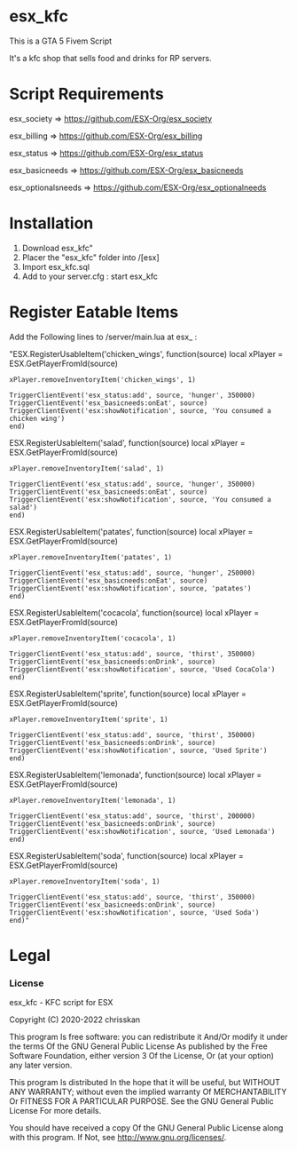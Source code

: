 # esx_kfc
This is a GTA 5 Fivem Script

It's a kfc shop that sells food and drinks for RP servers.


# Script Requirements

esx_society => https://github.com/ESX-Org/esx_society

esx_billing => https://github.com/ESX-Org/esx_billing

esx_status => https://github.com/ESX-Org/esx_status

esx_basicneeds => https://github.com/ESX-Org/esx_basicneeds

esx_optionalsneeds => https://github.com/ESX-Org/esx_optionalneeds

# Installation
1) Download esx_kfc"
2) Placer the "esx_kfc" folder into /[esx]
3) Import esx_kfc.sql 
4) Add to your server.cfg : start esx_kfc

# Register Eatable Items
Add the Following lines to /server/main.lua at esx_ : 

"ESX.RegisterUsableItem('chicken_wings', function(source)
	local xPlayer = ESX.GetPlayerFromId(source)

	xPlayer.removeInventoryItem('chicken_wings', 1)

	TriggerClientEvent('esx_status:add', source, 'hunger', 350000)
	TriggerClientEvent('esx_basicneeds:onEat', source)
	TriggerClientEvent('esx:showNotification', source, 'You consumed a chicken wing')
	end)

ESX.RegisterUsableItem('salad', function(source)
	local xPlayer = ESX.GetPlayerFromId(source)

	xPlayer.removeInventoryItem('salad', 1)

	TriggerClientEvent('esx_status:add', source, 'hunger', 350000)
	TriggerClientEvent('esx_basicneeds:onEat', source)
	TriggerClientEvent('esx:showNotification', source, 'You consumed a salad')
	end)


ESX.RegisterUsableItem('patates', function(source)
	local xPlayer = ESX.GetPlayerFromId(source)

	xPlayer.removeInventoryItem('patates', 1)

	TriggerClientEvent('esx_status:add', source, 'hunger', 250000)
	TriggerClientEvent('esx_basicneeds:onEat', source)
	TriggerClientEvent('esx:showNotification', source, 'patates')
	end)



ESX.RegisterUsableItem('cocacola', function(source)
	local xPlayer = ESX.GetPlayerFromId(source)

	xPlayer.removeInventoryItem('cocacola', 1)

	TriggerClientEvent('esx_status:add', source, 'thirst', 350000)
	TriggerClientEvent('esx_basicneeds:onDrink', source)
	TriggerClientEvent('esx:showNotification', source, 'Used CocaCola')
	end)

ESX.RegisterUsableItem('sprite', function(source)
	local xPlayer = ESX.GetPlayerFromId(source)

	xPlayer.removeInventoryItem('sprite', 1)

	TriggerClientEvent('esx_status:add', source, 'thirst', 350000)
	TriggerClientEvent('esx_basicneeds:onDrink', source)
	TriggerClientEvent('esx:showNotification', source, 'Used Sprite')
	end)

ESX.RegisterUsableItem('lemonada', function(source)
	local xPlayer = ESX.GetPlayerFromId(source)

	xPlayer.removeInventoryItem('lemonada', 1)

	TriggerClientEvent('esx_status:add', source, 'thirst', 200000)
	TriggerClientEvent('esx_basicneeds:onDrink', source)
	TriggerClientEvent('esx:showNotification', source, 'Used Lemonada')
	end)

ESX.RegisterUsableItem('soda', function(source)
	local xPlayer = ESX.GetPlayerFromId(source)

	xPlayer.removeInventoryItem('soda', 1)

	TriggerClientEvent('esx_status:add', source, 'thirst', 350000)
	TriggerClientEvent('esx_basicneeds:onDrink', source)
	TriggerClientEvent('esx:showNotification', source, 'Used Soda')
	end)"

# Legal
### License
esx_kfc - KFC script for ESX

Copyright (C) 2020-2022 chrisskan

This program Is free software: you can redistribute it And/Or modify it under the terms Of the GNU General Public License As published by the Free Software Foundation, either version 3 Of the License, Or (at your option) any later version.

This program Is distributed In the hope that it will be useful, but WITHOUT ANY WARRANTY; without even the implied warranty Of MERCHANTABILITY Or FITNESS FOR A PARTICULAR PURPOSE. See the GNU General Public License For more details.

You should have received a copy Of the GNU General Public License along with this program. If Not, see http://www.gnu.org/licenses/.
